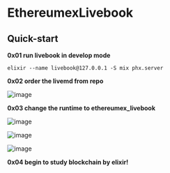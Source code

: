# EthereumexLivebook

## Quick-start

**0x01 run livebook in develop mode**

```
elixir --name livebook@127.0.0.1 -S mix phx.server
```

**0x02 order the livemd from repo**

![image](https://user-images.githubusercontent.com/12784118/151190418-b44f44ac-2ebf-46a6-95c0-a1f5b8d0906a.png)

**0x03 change the runtime to ethereumex_livebook**

![image](https://user-images.githubusercontent.com/12784118/151190751-cc3b139f-207c-4d3c-9d5a-c2e15868f0d6.png)

![image](https://user-images.githubusercontent.com/12784118/151191321-e6a8ba59-0eff-466d-bfbc-7a3413d5d01e.png)

![image](https://user-images.githubusercontent.com/12784118/151191072-b73a2048-f40b-43e2-8e81-fe75065cb0de.png)


**0x04 begin to study blockchain by elixir!**
